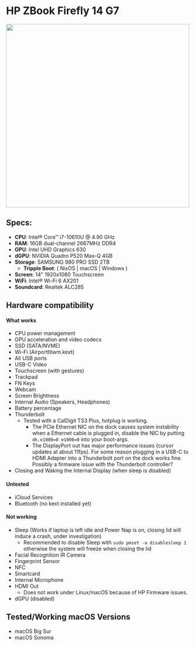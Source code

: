 # HP ZBook Firefly 14 G7
<img src="https://i.imgur.com/c63OLOQ.png" width="500">

Specs:
---

- **CPU**: Intel® Core™ i7-10610U @ 4.90 GHz
- **RAM**: 16GB dual-channel 2667MHz DDR4
- **GPU**: Intel UHD Graphics 630
- **dGPU**: NVIDIA Quadro P520 Max-Q 4GB
- **Storage**: SAMSUNG 980 PRO SSD 2TB
  - **Tripple Boot**: ( NixOS |   macOS   | Windows )
- **Screen**: 14" 1920x1080 Touchscreen
- **WiFi**: Intel® Wi-Fi 6 AX201
- **Soundcard**: Realtek ALC285

## Hardware compatibility

#### What works
- CPU power management
- GPU acceleration and video codecs
- SSD (SATA/NVME)
- Wi-Fi (AirportItlwm.kext)
- All USB ports
- USB-C Video
- Touchscreen (with gestures)
- Trackpad
- FN Keys
- Webcam
- Screen Brightness
- Internal Audio (Speakers, Headphones)
- Battery percentage
- Thunderbolt
  * Tested with a CalDigit TS3 Plus, hotplug is working.
    * The PCIe Ethernet NIC on the dock causes system instability when a Ethernet cable is plugged in, disable the NIC by putting `dk.e1000=0 e1000=0` into your boot-args.
    * The DisplayPort out has major performance issues (cursor updates at about 11fps). For some reason plugging in a USB-C to HDMI Adapter into a Thunderbolt port on the dock works fine. Possibly a firmware issue with the Thunderbolt controller?
- Closing and Waking the Internal Display (when sleep is disabled)


#### Untested
- iCloud Services
- Bluetooth (no kext installed yet)

#### Not working
- Sleep (Works if laptop is left idle and Power Nap is on, closing lid will induce a crash, under investigation)
  * Recommended to disable Sleep with `sudo pmset -a disablesleep 1` otherwise the system will freeze when closing the lid
- Facial Recognition IR Camera
- Fingerprint Sensor
- NFC
- Smartcard
- Internal Microphone
- HDMI Out
  * Does not work under Linux/macOS because of HP Firmware issues.
- dGPU (disabled)

## Tested/Working macOS Versions
- macOS Big Sur
- macOS Sonoma
